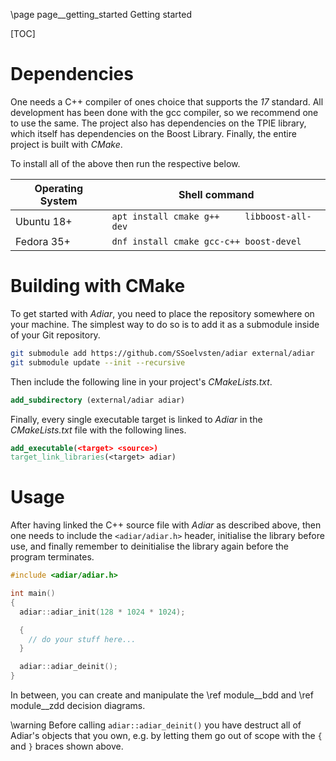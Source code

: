 \page page__getting_started Getting started

[TOC]

Dependencies
=========================

One needs a C++ compiler of ones choice that supports the *17* standard. All
development has been done with the gcc compiler, so we recommend one to use the
same. The project also has dependencies on the TPIE library, which itself has
dependencies on the Boost Library. Finally, the entire project is built with
*CMake*.

To install all of the above then run the respective below.

| Operating System | Shell command                                |
|------------------|----------------------------------------------|
| Ubuntu 18+       | `apt install cmake g++     libboost-all-dev` |
| Fedora 35+       | `dnf install cmake gcc-c++ boost-devel`      |


Building with CMake
=========================

To get started with *Adiar*, you need to place the repository somewhere on your
machine. The simplest way to do so is to add it as a submodule inside of your
Git repository.

```bash
git submodule add https://github.com/SSoelvsten/adiar external/adiar
git submodule update --init --recursive
```

Then include the following line in your project's *CMakeLists.txt*.

```cmake
add_subdirectory (external/adiar adiar)
```

Finally, every single executable target is linked to *Adiar* in the
*CMakeLists.txt* file with the following lines.

```cmake
add_executable(<target> <source>)
target_link_libraries(<target> adiar)
```

Usage
=========================

After having linked the C++ source file with *Adiar* as described above, then
one needs to include the `<adiar/adiar.h>` header, initialise the library before
use, and finally remember to deinitialise the library again before the program
terminates.

```cpp
#include <adiar/adiar.h>

int main()
{
  adiar::adiar_init(128 * 1024 * 1024);

  {
    // do your stuff here...
  }

  adiar::adiar_deinit();
}
```

In between, you can create and manipulate the \ref module__bdd and \ref
module__zdd decision diagrams.

\warning Before calling `adiar::adiar_deinit()` you have destruct all of Adiar's
objects that you own, e.g. by letting them go out of scope with the `{` and `}`
braces shown above.
